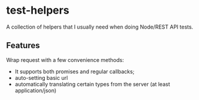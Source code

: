 test-helpers
============

A collection of helpers that I usually need when doing Node/REST API tests.


Features
--------

Wrap request with a few convenience methods:

- It supports both promises and regular callbacks;
- auto-setting basic url
- automatically translating certain types from the server (at least application/json)
